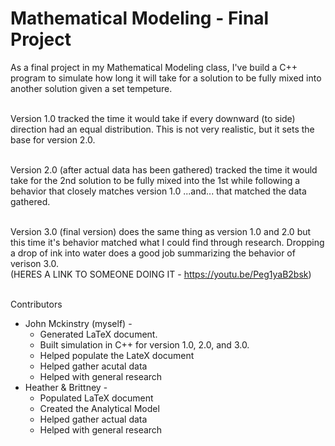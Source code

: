 # Mathematical Modeling - Final Project

As a final project in my Mathematical Modeling class, I've build a C++ program to simulate how long it will take for a solution to be fully mixed into another solution given a set tempeture. <br /> <br />

Version 1.0 tracked the time it would take if every downward (to side) direction had an equal distribution. This is not very realistic, but it sets the base for version 2.0. <br /><br />

Version 2.0 (after actual data has been gathered) tracked the time it would take for the 2nd solution to be fully mixed into the 1st while following a behavior that closely matches version 1.0 ...and... that matched the data gathered. <br /><br />

Version 3.0 (final version) does the same thing as version 1.0 and 2.0 but this time it's behavior matched what I could find through research. Dropping a drop of ink into water does a good job summarizing the behavior of verison 3.0. <br />(HERES A LINK TO SOMEONE DOING IT - https://youtu.be/Peg1yaB2bsk) <br /><br />

Contributors <br />
<ul>
  <li> John Mckinstry (myself) -  
        <ul>
          <li>Generated LaTeX document.</li>
          <li>Built simulation in C++ for version 1.0, 2.0, and 3.0.</li>
          <li>Helped populate the LateX document</li>
          <li>Helped gather acutal data</li>
          <li>Helped with general research</li>
        </ul>
  <li> Heather & Brittney - 
      <ul>
        <li>Populated LaTeX document</li>
        <li>Created the Analytical Model</li>
        <li>Helped gather actual data</li>
        <li>Helped with general research</li>
    </ul>
</ul>    
